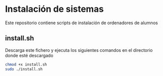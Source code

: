 # Instalación de sistemas

Este repositorio contiene scripts de instalación de ordenadores de alumnos

## install.sh

Descarga este fichero y ejecuta los siguientes comandos en el directorio donde esté descargado

```bash
chmod +x install.sh
sudo ./install.sh
```
